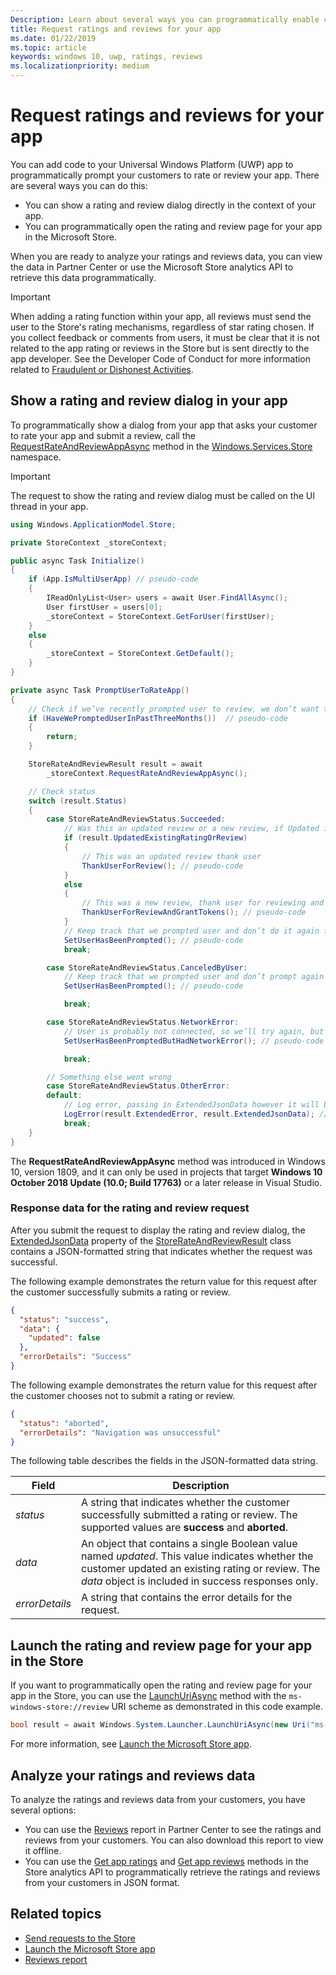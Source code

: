 ```yaml
---
Description: Learn about several ways you can programmatically enable customers to rate and review your app.
title: Request ratings and reviews for your app
ms.date: 01/22/2019
ms.topic: article
keywords: windows 10, uwp, ratings, reviews
ms.localizationpriority: medium
---
```

# Request ratings and reviews for your app

You can add code to your Universal Windows Platform (UWP) app to programmatically prompt your customers to rate or review your app. There are several ways you can do this:
* You can show a rating and review dialog directly in the context of your app.
* You can programmatically open the rating and review page for your app in the Microsoft Store.

When you are ready to analyze your ratings and reviews data, you can view the data in Partner Center or use the Microsoft Store analytics API to retrieve this data programmatically.

> [!IMPORTANT]
> When adding a rating function within your app, all reviews must send the user to the Store's rating mechanisms, regardless of star rating chosen. If you collect feedback or comments from users, it must be clear that it is not related to the app rating or reviews in the Store but is sent directly to the app developer. See the Developer Code of Conduct for more information related to [Fraudulent or Dishonest Activities](/legal/windows/agreements/store-developer-code-of-conduct#3-fraudulent-or-dishonest-activities).

## Show a rating and review dialog in your app

To programmatically show a dialog from your app that asks your customer to rate your app and submit a review, call the [RequestRateAndReviewAppAsync](/uwp/api/windows.services.store.storecontext.requestrateandreviewappasync) method in the [Windows.Services.Store](/uwp/api/windows.services.store) namespace. 

> [!IMPORTANT]
> The request to show the rating and review dialog must be called on the UI thread in your app.

```csharp
using Windows.ApplicationModel.Store;

private StoreContext _storeContext;

public async Task Initialize()
{
    if (App.IsMultiUserApp) // pseudo-code
    {
        IReadOnlyList<User> users = await User.FindAllAsync();
        User firstUser = users[0];
        _storeContext = StoreContext.GetForUser(firstUser);
    }
    else
    {
        _storeContext = StoreContext.GetDefault();
    }
}

private async Task PromptUserToRateApp()
{
    // Check if we’ve recently prompted user to review, we don’t want to bother user too often and only between version changes
    if (HaveWePromptedUserInPastThreeMonths())  // pseudo-code
    {
        return;
    }

    StoreRateAndReviewResult result = await 
        _storeContext.RequestRateAndReviewAppAsync();

    // Check status
    switch (result.Status)
    { 
        case StoreRateAndReviewStatus.Succeeded:
            // Was this an updated review or a new review, if Updated is false it means it was a users first time reviewing
            if (result.UpdatedExistingRatingOrReview)
            {
                // This was an updated review thank user
                ThankUserForReview(); // pseudo-code
            }
            else
            {
                // This was a new review, thank user for reviewing and give some free in app tokens
                ThankUserForReviewAndGrantTokens(); // pseudo-code
            }
            // Keep track that we prompted user and don’t do it again for a while
            SetUserHasBeenPrompted(); // pseudo-code
            break;

        case StoreRateAndReviewStatus.CanceledByUser:
            // Keep track that we prompted user and don’t prompt again for a while
            SetUserHasBeenPrompted(); // pseudo-code

            break;

        case StoreRateAndReviewStatus.NetworkError:
            // User is probably not connected, so we’ll try again, but keep track so we don’t try too often
            SetUserHasBeenPromptedButHadNetworkError(); // pseudo-code

            break;

        // Something else went wrong
        case StoreRateAndReviewStatus.OtherError:
        default:
            // Log error, passing in ExtendedJsonData however it will be empty for now
            LogError(result.ExtendedError, result.ExtendedJsonData); // pseudo-code
            break;
    }
}
```

The **RequestRateAndReviewAppAsync** method was introduced in Windows 10, version 1809, and it can only be used in projects that target **Windows 10 October 2018 Update (10.0; Build 17763)** or a later release in Visual Studio.

### Response data for the rating and review request

After you submit the request to display the rating and review dialog, the [ExtendedJsonData](/uwp/api/windows.services.store.storerateandreviewresult.extendedjsondata) property of the [StoreRateAndReviewResult](/uwp/api/windows.services.store.storerateandreviewresult) class contains a JSON-formatted string that indicates whether the request was successful.

The following example demonstrates the return value for this request after the customer successfully submits a rating or review.

```json
{ 
  "status": "success", 
  "data": {
    "updated": false
  },
  "errorDetails": "Success"
}
```

The following example demonstrates the return value for this request after the customer chooses not to submit a rating or review.

```json
{ 
  "status": "aborted", 
  "errorDetails": "Navigation was unsuccessful"
}
```

The following table describes the fields in the JSON-formatted data string.

| Field          | Description                                                                                                                                   |
|----------------|-----------------------------------------------------------------------------------------------------------------------------------------------|
| *status*       | A string that indicates whether the customer successfully submitted a rating or review. The supported values are **success** and **aborted**. |
| *data*         | An object that contains a single Boolean value named *updated*. This value indicates whether the customer updated an existing rating or review. The *data* object is included in success responses only. |
| *errorDetails* | A string that contains the error details for the request.                                                                                     |

## Launch the rating and review page for your app in the Store

If you want to programmatically open the rating and review page for your app in the Store, you can use the [LaunchUriAsync](/uwp/api/windows.system.launcher.launchuriasync) method with the ```ms-windows-store://review``` URI scheme as demonstrated in this code example.

```csharp
bool result = await Windows.System.Launcher.LaunchUriAsync(new Uri("ms-windows-store://review/?ProductId=9WZDNCRFHVJL"));
```

For more information, see [Launch the Microsoft Store app](../launch-resume/launch-store-app.md).

## Analyze your ratings and reviews data

To analyze the ratings and reviews data from your customers, you have several options:
* You can use the [Reviews](../publish/reviews-report.md) report in Partner Center to see the ratings and reviews from your customers. You can also download this report to view it offline.
* You can use the [Get app ratings](get-app-ratings.md) and [Get app reviews](get-app-reviews.md) methods in the Store analytics API to programmatically retrieve the ratings and reviews from your customers in JSON format.

## Related topics

* [Send requests to the Store](send-requests-to-the-store.md)
* [Launch the Microsoft Store app](../launch-resume/launch-store-app.md)
* [Reviews report](../publish/reviews-report.md)